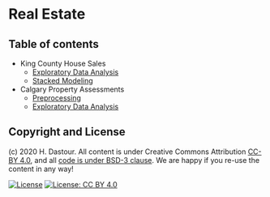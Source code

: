 # Real Estate

## Table of contents

* King County House Sales
	* [Exploratory Data Analysis](King_County_House_Sales_EDA.ipynb)
	* [Stacked Modeling](King_County_House_Sales_Stacked_Modeling.ipynb)
* Calgary Property Assessments
	* [Preprocessing](Calgary_Property_Assessments_Preprocessing.ipynb)
	* [Exploratory Data Analysis](Calgary_Property_Assessments_Analysis.ipynb)


## Copyright and License

(c) 2020 H. Dastour. All content is under Creative Commons Attribution [CC-BY 4.0](https://creativecommons.org/licenses/by/4.0/legalcode.txt), and all [code is under BSD-3 clause](https://github.com/engineersCode/EngComp/blob/master/LICENSE). We are happy if you re-use the content in any way!

[![License](https://img.shields.io/badge/License-BSD%203--Clause-blue.svg)](https://opensource.org/licenses/BSD-3-Clause) [![License: CC BY 4.0](https://img.shields.io/badge/License-CC%20BY%204.0-lightgrey.svg)](https://creativecommons.org/licenses/by/4.0/)
